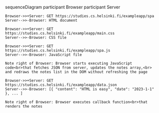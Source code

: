 sequenceDiagram
participant Browser
participant Server

    Browser->>+Server: GET https://studies.cs.helsinki.fi/exampleapp/spa
    Server-->>-Browser: HTML document

    Browser->>+Server: GET https://studies.cs.helsinki.fi/exampleapp/main.css
    Server-->>-Browser: CSS file

    Browser->>+Server: GET https://studies.cs.helsinki.fi/exampleapp/spa.js
    Server-->>-Browser: JavaScript file

    Note right of Browser: Browser starts executing JavaScript code<br>that fetches JSON from server, updates the notes array,<br> and redraws the notes list in the DOM without refreshing the page

    Browser->>+Server: GET https://studies.cs.helsinki.fi/exampleapp/data.json
    Server-->>-Browser: [{ "content": "HTML is easy", "date": "2023-1-1" }, ... ]

    Note right of Browser: Browser executes callback function<br>that renders the notes
